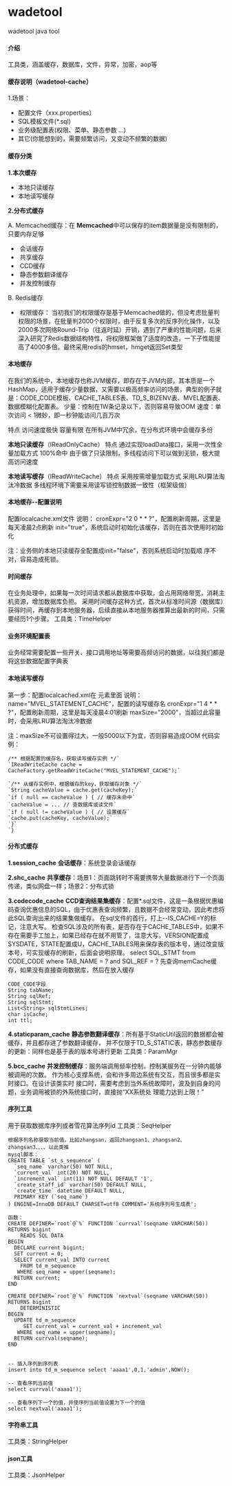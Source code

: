 # wadetool
wadetool java tool


#### 介绍
工具类，涵盖缓存，数据库，文件，异常，加密，aop等



#### 缓存说明（wadetool-cache）

1.场景：

- 配置文件（xxx.properties）
- SQL模板文件(*.sql)
- 业务级配置表(权限、菜单、静态参数 ...)
- 其它(你能想到的，需要频繁访问，又变动不频繁的数据)


#### 缓存分类
**1.本次缓存**

- 本地只读缓存
- 本地读写缓存

**2.分布式缓存**

A. Memcached缓存：在 **Memcached**中可以保存的item数据量是没有限制的，只要内存足够 

- ​    会话缓存
- ​    共享缓存
- ​    CCD缓存
- ​    静态参数翻译缓存
- ​    并发控制缓存

B. Redis缓存


- ​    权限缓存：  当初我们的权限缓存是基于Memcached做的，但没考虑批量判权限的场景，在批量判2000个权限时，由于反复多次的反序列化操作，以及2000多次网络Round-Trip（往返时延）开销，遇到了严重的性能问题，后来深入研究了Redis数据结构特性，将权限框架做了适度的改造，一下子性能提高了4000多倍。最终采用redis的hmset，hmget返回Set<String>类型


#### 本地缓存

在我们的系统中，本地缓存也称JVM缓存，即存在于JVM内部，其本质是一个HashMap，适用于缓存少量数据，又需要以极高频率访问的场景，典型的例子就是：CODE_CODE模板、CACHE_TABLES表、TD_S_BIZENV表、MVEL配置表、数据模糊化配置表。
少量：控制在1W条记录以下，否则容易导致OOM
速度：单次访问 < 1微妙，即一秒钟能访问几百万次

特点
访问速度极快
容量有限
在所有JVM中冗余，在分布式环境中会缓存多份

**本地只读缓存**（IReadOnlyCache）
特点
通过实现loadData接口，采用一次性全量加载方式
100%命中
由于做了只读限制，多线程访问下可以做到无锁，极大提高访问速度

**本地读写缓存**（IReadWriteCache）
特点
采用按需增量加载方式
采用LRU算法淘汰冷数据
多线程环境下需要采用读写锁控制数据一致性（框架级做）

#### 本地缓存--配置说明
配置localcache.xml文件
说明：
cronExpr="2 0 * * ?"，配置刷新周期，这里是每天凌晨2点刷新
init="true"，系统启动时初始化该缓存，否则在首次使用时初始化

注：业务侧的本地只读缓存全配置成init="false"，否则系统启动时加载顺
序不对，容易造成死锁。

####  时间缓存
在业务处理中，如果每一次时间请求都从数据库中获取，会占用网络带宽，消耗主机资源，增加数据库负担。
采用时间缓存这种方式，首次从标准时间源（数据库）获得时间，再缓存到本地服务器，后续直接从本地服务器推算出最新的时间，只需要经历1个步骤。
工具类：TimeHelper

####  业务环境配置表
业务经常需要配置一些开关、接口调用地址等需要高频访问的数据，以往我们都是将这些数据配置字典表

####  本地读写缓存
第一步：配置localcached.xml在 <readwrite>元素里面
说明：
name="MVEL_STATEMENT_CACHE"，配置的读写缓存名
cronExpr="1 4 * * ?"，配置刷新周期，这里是每天凌晨4:01刷新
maxSize="2000"，当超过此容量时，会采用LRU算法淘汰冷数据

注：maxSize不可设置得过大，一般5000以下为宜，否则容易造成OOM
代码实例：

```
/** 根据配置的缓存名，获取读写缓存实例 */`
`IReadWriteCache cache = CacheFactory.getReadWriteCache("MVEL_STATEMENT_CACHE");`

`/** 从缓存实例中，根据缓存的key，获取缓存对象 */`
`String cacheValue = cache.get(cacheKey);`
`if ( null == cacheValue ) { // 缓存未命中`
`cacheValue = ... // 查数据库或读文件`
`if ( null != cacheValue ) { // 设置缓存`
`cache.put(cacheKey, cacheValue);`
`}`
`}
```



####  分布式缓存

**1.session_cache**
**会话缓存**：系统登录会话缓存

**2.shc_cache**
**共享缓存**：场景1：页面跳转时不需要携带大量数据进行下一个页面传递，类似网盘一样；场景2：分布式锁

**3.codecode_cache**
**CCD查询结果集缓存**：配置*.sql文件，这是一条根据优惠编码查询优惠信息的SQL，由于优惠表查询频繁，且数据不会经常变动，因此考虑将此SQL查询出来的结果集做缓存。
在sql文件的首行，打上--IS_CACHE=Y的标记，注意大写。
检查SQL涉及的所有表，是否存在于CACHE_TABLES中，如果不存在需要手工加上，如果已经存在就不用管了，注意大写，VERSION配置成SYSDATE，STATE配置成U，CACHE_TABLES用来保存表的版本号，通过改变版本号，可实现缓存的刷新，后面会说明原理。
select SQL_STMT from CODE_CODE where TAB_NAME = ? and SQL_REF = ?
先查询memCache缓存，如果没有直接查询数据库，然后在放入缓存

```
CODE_CODE字段
String tabName;
String sqlRef;
String sqlStmt;
List<String> sqlStmtLines;
char isCache;
int ttl;
```

**4.staticparam_cache**
**静态参数翻译缓存**：所有基于StaticUtil返回的数据都会被缓存，并且都存进了参数翻译缓存，
并不仅限于TD_S_STATIC表，静态参数缓存的更新：同样也是基于表的版本号进行更新
工具类：ParamMgr

**5.bcc_cache**
**并发控制缓存**：服务端调用频率控制，控制某服务在一分钟内能够被调用的次数。
作为核心支撑系统，会和许多周边系统有交互，而且很多都是实时接口。在设计该类实时
接口时，需要考虑到当外系统故障时，波及到自身的问题，业务调用被锁的外系统接口时，直接抛“XX系统处
理能力达到上限！”




####  序列工具

用于获取数据库序列或者雪花算法序列id
工具类：SeqHelper

```
根据序列名称获取当前值，比如zhangsan，返回zhangsan1、zhangsan2、zhangsan3、、、、以此类推
mysql脚本：
CREATE TABLE `st_s_sequence` (
  `seq_name` varchar(50) NOT NULL,
  `current_val` int(20) NOT NULL,
  `increment_val` int(11) NOT NULL DEFAULT '1',
  `create_staff_id` varchar(50) DEFAULT NULL,
  `create_time` datetime DEFAULT NULL,
  PRIMARY KEY (`seq_name`)
) ENGINE=InnoDB DEFAULT CHARSET=utf8 COMMENT='系统序列号生成表';

函数：
CREATE DEFINER=`root`@`%` FUNCTION `currval`(seqname VARCHAR(50)) RETURNS bigint
    READS SQL DATA
BEGIN
  DECLARE current bigint;
  SET current = 0;
  SELECT current_val INTO current
    FROM td_m_sequence
   WHERE seq_name = upper(seqname);
  RETURN current;
END

CREATE DEFINER=`root`@`%` FUNCTION `nextval`(seqname VARCHAR(50)) RETURNS bigint
    DETERMINISTIC
BEGIN
  UPDATE td_m_sequence
     SET current_val = current_val + increment_val
   WHERE seq_name = upper(seqname);
  RETURN currval(seqname);
END


-- 插入序列到序列表
insert into td_m_sequence select 'aaaa1',0,1,'admin',NOW();

-- 查看序列当前值
select currval('aaaa1');

-- 查看序列下一个的值，并使序列当前值设置为下一个的值
select nextval('aaaa1');

```





####  字符串工具
工具类：StringHelper

####  json工具
工具类：JsonHelper
